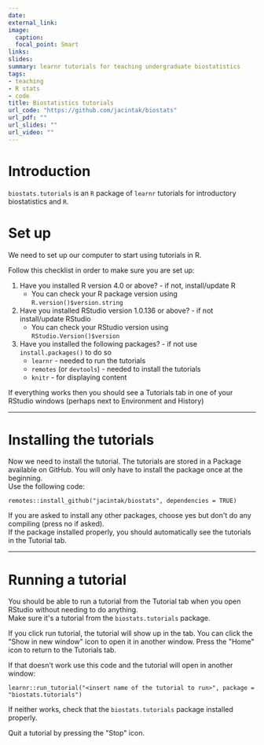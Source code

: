```yaml
---
date:
external_link:
image:
  caption: 
  focal_point: Smart
links:
slides: 
summary: learnr tutorials for teaching undergraduate biostatistics
tags:
- teaching
- R stats
- code
title: Biostatistics tutorials
url_code: "https://github.com/jacintak/biostats"
url_pdf: ""
url_slides: ""
url_video: ""
---
```


# Introduction

`biostats.tutorials` is an `R` package of `learnr` tutorials for introductory biostatistics and `R`.

# Set up

We need to set up our computer to start using tutorials in R.  

Follow this checklist in order to make sure you are set up:

1. Have you installed R version 4.0 or above? - if not, install/update R
    * You can check your R package version using `R.version()$version.string`
2. Have you installed RStudio version 1.0.136 or above? - if not install/update RStudio
    * You can check your RStudio version using `RStudio.Version()$version`
3. Have you installed the following packages? - if not use `install.packages()` to do so
    * `learnr` - needed to run the tutorials
    * `remotes` (or `devtools`) - needed to install the tutorials
    * `knitr` - for displaying content

If everything works then you should see a Tutorials tab in one of your RStudio windows (perhaps next to Environment and History) 

***

# Installing the tutorials

Now we need to install the tutorial. The tutorials are stored in a Package available on GitHub. You will only have to install the package once at the beginning.   
Use the following code:

```
remotes::install_github("jacintak/biostats", dependencies = TRUE)
```

If you are asked to install any other packages, choose yes but don't do any compiling (press no if asked).  
If the package installed properly, you should automatically see the tutorials in the Tutorial tab.

***

# Running a tutorial

You should be able to run a tutorial from the Tutorial tab when you open RStudio without needing to do anything.  
Make sure it's a tutorial from the `biostats.tutorials` package.  

If you click run tutorial, the tutorial will show up in the tab. You can click the "Show in new window" icon to open it in another window. Press the "Home" icon to return to the Tutorials tab.  

If that doesn't work use this code and the tutorial will open in another window:

```
learnr::run_tutorial("<insert name of the tutorial to run>", package = "biostats.tutorials")
```

If neither works, check that the `biostats.tutorials` package installed properly.  

Quit a tutorial by pressing the "Stop" icon.
